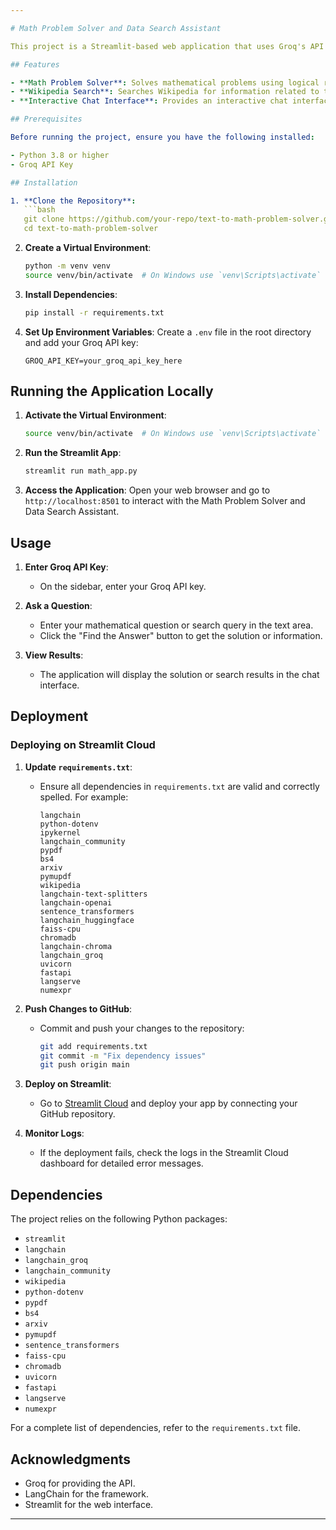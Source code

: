 ```yaml
---

# Math Problem Solver and Data Search Assistant

This project is a Streamlit-based web application that uses Groq's API and LangChain to solve mathematical problems and search for information using Wikipedia. The application is designed to provide step-by-step solutions to math problems and assist with data searches.

## Features

- **Math Problem Solver**: Solves mathematical problems using logical reasoning and step-by-step solutions.
- **Wikipedia Search**: Searches Wikipedia for information related to the user's query.
- **Interactive Chat Interface**: Provides an interactive chat interface for user queries and responses.

## Prerequisites

Before running the project, ensure you have the following installed:

- Python 3.8 or higher
- Groq API Key

## Installation

1. **Clone the Repository**:
   ```bash
   git clone https://github.com/your-repo/text-to-math-problem-solver.git
   cd text-to-math-problem-solver
   ```

2. **Create a Virtual Environment**:
   ```bash
   python -m venv venv
   source venv/bin/activate  # On Windows use `venv\Scripts\activate`
   ```

3. **Install Dependencies**:
   ```bash
   pip install -r requirements.txt
   ```

4. **Set Up Environment Variables**:
   Create a `.env` file in the root directory and add your Groq API key:
   ```plaintext
   GROQ_API_KEY=your_groq_api_key_here
   ```

## Running the Application Locally

1. **Activate the Virtual Environment**:
   ```bash
   source venv/bin/activate  # On Windows use `venv\Scripts\activate`
   ```

2. **Run the Streamlit App**:
   ```bash
   streamlit run math_app.py
   ```

3. **Access the Application**:
   Open your web browser and go to `http://localhost:8501` to interact with the Math Problem Solver and Data Search Assistant.

## Usage

1. **Enter Groq API Key**:
   - On the sidebar, enter your Groq API key.

2. **Ask a Question**:
   - Enter your mathematical question or search query in the text area.
   - Click the "Find the Answer" button to get the solution or information.

3. **View Results**:
   - The application will display the solution or search results in the chat interface.

## Deployment

### Deploying on Streamlit Cloud

1. **Update `requirements.txt`**:
   - Ensure all dependencies in `requirements.txt` are valid and correctly spelled. For example:
     ```plaintext
     langchain
     python-dotenv
     ipykernel
     langchain_community
     pypdf
     bs4
     arxiv
     pymupdf
     wikipedia
     langchain-text-splitters
     langchain-openai
     sentence_transformers
     langchain_huggingface
     faiss-cpu
     chromadb
     langchain-chroma
     langchain_groq
     uvicorn
     fastapi
     langserve
     numexpr
     ```

2. **Push Changes to GitHub**:
   - Commit and push your changes to the repository:
     ```bash
     git add requirements.txt
     git commit -m "Fix dependency issues"
     git push origin main
     ```

3. **Deploy on Streamlit**:
   - Go to [Streamlit Cloud](https://streamlit.io/cloud) and deploy your app by connecting your GitHub repository.

4. **Monitor Logs**:
   - If the deployment fails, check the logs in the Streamlit Cloud dashboard for detailed error messages.

## Dependencies

The project relies on the following Python packages:

- `streamlit`
- `langchain`
- `langchain_groq`
- `langchain_community`
- `wikipedia`
- `python-dotenv`
- `pypdf`
- `bs4`
- `arxiv`
- `pymupdf`
- `sentence_transformers`
- `faiss-cpu`
- `chromadb`
- `uvicorn`
- `fastapi`
- `langserve`
- `numexpr`

For a complete list of dependencies, refer to the `requirements.txt` file.

## Acknowledgments

- Groq for providing the API.
- LangChain for the framework.
- Streamlit for the web interface.

---
```

